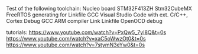 Test of the following toolchain:
Nucleo board STM32F413ZH
Stm32CubeMX
FreeRTOS
generating for Linkfile GCC
Visual Studio Code with ext. C/C++, Cortex Debug
GCC ARM compiler
Link Linkfile
OpenOCD debug

tutorials:
https://www.youtube.com/watch?v=PxQw5_7yI8Q&t=0s
https://www.youtube.com/watch?v=xaC5oWwzOt0&t=0s
https://www.youtube.com/watch?v=7stymN3eYw0&t=0s